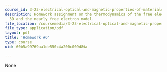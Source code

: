 ```yaml
---
course_id: 3-23-electrical-optical-and-magnetic-properties-of-materials-fall-2007
description: Homework assignment on the thermodynamics of the free electron gas in
  3D and the nearly free electron model.
file_location: /coursemedia/3-23-electrical-optical-and-magnetic-properties-of-materials-fall-2007/60b5a99769aa1de550c4a200c009d80a_ps6.pdf
file_type: application/pdf
layout: pdf
title: 'Homework #6'
type: course
uid: 60b5a99769aa1de550c4a200c009d80a

---
```

None